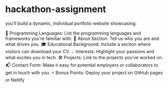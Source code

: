 # hackathon-assignment
you’ll build a dynamic, individual portfolio website showcasing:

🔧 Programming Languages: List the programming languages and frameworks you’re familiar with.
📝 About Section: Tell us who you are and what drives you.
🎓 Educational Background: Include a section where visitors can download your CV.
💡 Interests: Highlight your passions and what excites you in tech.
🛠 Projects: Link to the projects you’ve worked on.
📬 Contact Form: Make it easy for potential employers or collaborators to get in touch with you.
⚡ Bonus Points: Deploy your project on GitHub pages or Netlify
